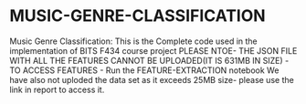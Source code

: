 # MUSIC-GENRE-CLASSIFICATION
Music Genre Classification: This is the Complete code used in the implementation of BITS F434 course project
PLEASE NTOE- THE JSON FILE WITH ALL THE FEATURES CANNOT BE UPLOADED(IT IS 631MB IN SIZE) -TO ACCESS FEATURES - Run the FEATURE-EXTRACTION notebook
We have also not uploded the data set as it exceeds 25MB size- please use the link in report to access it.
